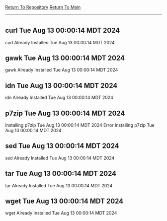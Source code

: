 [Return To Repository](https://github.com/DigitalWarrior/piholeparser/)
[Return To Main](https://github.com/DigitalWarrior/piholeparser/blob/master/RecentRunLogs/Mainlog.md)
____________________________________
# 
## curl Tue Aug 13 00:00:14 MDT 2024
curl Already Installed Tue Aug 13 00:00:14 MDT 2024
## gawk Tue Aug 13 00:00:14 MDT 2024
gawk Already Installed Tue Aug 13 00:00:14 MDT 2024
## idn Tue Aug 13 00:00:14 MDT 2024
idn Already Installed Tue Aug 13 00:00:14 MDT 2024
## p7zip Tue Aug 13 00:00:14 MDT 2024
Installing p7zip Tue Aug 13 00:00:14 MDT 2024
Error Installing p7zip Tue Aug 13 00:00:14 MDT 2024
## sed Tue Aug 13 00:00:14 MDT 2024
sed Already Installed Tue Aug 13 00:00:14 MDT 2024
## tar Tue Aug 13 00:00:14 MDT 2024
tar Already Installed Tue Aug 13 00:00:14 MDT 2024
## wget Tue Aug 13 00:00:14 MDT 2024
wget Already Installed Tue Aug 13 00:00:14 MDT 2024
